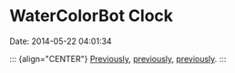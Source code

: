 WaterColorBot Clock
===================

Date: 2014-05-22 04:01:34

::: {align="CENTER"}
[Previously](http://www.jwz.org/blog/2014/03/etch-a-sketch-clock/),
[previously](http://www.jwz.org/blog/2014/05/watch/),
[previously](http://www.jwz.org/blog/2014/03/wrist-mounted-dali-clock/).
:::
